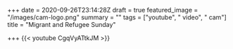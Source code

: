+++
date = 2020-09-26T23:14:28Z
draft = true
featured_image = "/images/cam-logo.png"
summary = ""
tags = ["youtube", " video", " cam"]
title = "Migrant and Refugee Sunday"

+++
{{< youtube CgqVyATtkJM >}}
